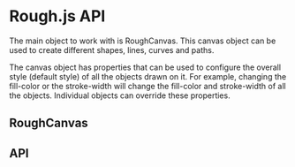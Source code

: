# Rough.js API

The main object to work with is RoughCanvas. This canvas object can  be used to create different shapes, lines, curves and paths. 

The canvas object has properties that can be used to configure the overall style (default style) of all the objects drawn on it. For example, changing the fill-color or the stroke-width will change the fill-color and stroke-width of all the objects. Individual objects can override these properties. 

## RoughCanvas

## API

